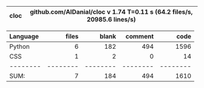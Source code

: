 cloc|github.com/AlDanial/cloc v 1.74  T=0.11 s (64.2 files/s, 20985.6 lines/s)
--- | ---

Language|files|blank|comment|code
:-------|-------:|-------:|-------:|-------:
Python|6|182|494|1596
CSS|1|2|0|14
--------|--------|--------|--------|--------
SUM:|7|184|494|1610

